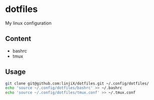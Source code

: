 # dotfiles

My linux configuration

## Content

-   bashrc
-   tmux

## Usage

```sh
git clone git@github.com:linjiX/dotfiles.git ~/.config/dotfiles/
echo 'source ~/.config/dotfiles/bashrc' >> ~/.bashrc
echo 'source ~/.config/dotfiles/tmux.conf' >> ~/.tmux.conf
```
